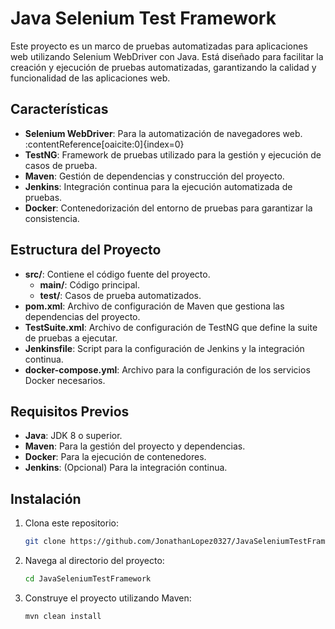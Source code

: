 # Java Selenium Test Framework

Este proyecto es un marco de pruebas automatizadas para aplicaciones web utilizando Selenium WebDriver con Java. Está diseñado para facilitar la creación y ejecución de pruebas automatizadas, garantizando la calidad y funcionalidad de las aplicaciones web.

## Características

- **Selenium WebDriver**: Para la automatización de navegadores web. :contentReference[oaicite:0]{index=0}
- **TestNG**: Framework de pruebas utilizado para la gestión y ejecución de casos de prueba.
- **Maven**: Gestión de dependencias y construcción del proyecto.
- **Jenkins**: Integración continua para la ejecución automatizada de pruebas.
- **Docker**: Contenedorización del entorno de pruebas para garantizar la consistencia.

## Estructura del Proyecto

- **src/**: Contiene el código fuente del proyecto.
    - **main/**: Código principal.
    - **test/**: Casos de prueba automatizados.
- **pom.xml**: Archivo de configuración de Maven que gestiona las dependencias del proyecto.
- **TestSuite.xml**: Archivo de configuración de TestNG que define la suite de pruebas a ejecutar.
- **Jenkinsfile**: Script para la configuración de Jenkins y la integración continua.
- **docker-compose.yml**: Archivo para la configuración de los servicios Docker necesarios.

## Requisitos Previos

- **Java**: JDK 8 o superior.
- **Maven**: Para la gestión del proyecto y dependencias.
- **Docker**: Para la ejecución de contenedores.
- **Jenkins**: (Opcional) Para la integración continua.

## Instalación

1. Clona este repositorio:

   ```bash
   git clone https://github.com/JonathanLopez0327/JavaSeleniumTestFramework.git

2. Navega al directorio del proyecto:

   ```bash
   cd JavaSeleniumTestFramework

3. Construye el proyecto utilizando Maven:

   ```bash
   mvn clean install

